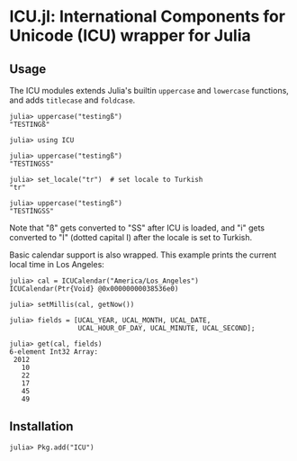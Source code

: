 ICU.jl: International Components for Unicode (ICU) wrapper for Julia
====================================================================

Usage
-----

The ICU modules extends Julia's builtin `uppercase` and `lowercase` functions,
and adds `titlecase` and `foldcase`.

    julia> uppercase("testingß")
    "TESTINGß"

    julia> using ICU

    julia> uppercase("testingß")
    "TESTINGSS"

    julia> set_locale("tr")  # set locale to Turkish
    "tr"

    julia> uppercase("testingß")
    "TESTİNGSS"

Note that "ß" gets converted to "SS" after ICU is loaded,
and "i" gets converted to "İ" (dotted capital I)
after the locale is set to Turkish.

Basic calendar support is also wrapped.
This example prints the current local time in Los Angeles:

    julia> cal = ICUCalendar("America/Los_Angeles")
    ICUCalendar(Ptr{Void} @0x00000000038536e0)

    julia> setMillis(cal, getNow())

    julia> fields = [UCAL_YEAR, UCAL_MONTH, UCAL_DATE,
                     UCAL_HOUR_OF_DAY, UCAL_MINUTE, UCAL_SECOND];

    julia> get(cal, fields)
    6-element Int32 Array:
     2012
       10
       22
       17
       45
       49

Installation
------------

    julia> Pkg.add("ICU")

